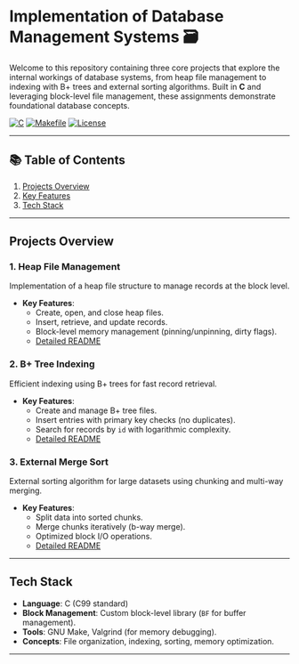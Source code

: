 # Implementation of Database Management Systems 🗃️

Welcome to this repository containing three core projects that explore the internal workings of database systems, from heap file management to indexing with B+ trees and external sorting algorithms. Built in **C** and leveraging block-level file management, these assignments demonstrate foundational database concepts.

[![C](https://img.shields.io/badge/C-99%20Standard-blue.svg)](https://en.wikipedia.org/wiki/C_(programming_language))
[![Makefile](https://img.shields.io/badge/Build-Makefile-brightgreen)](https://www.gnu.org/software/make/)
[![License](https://img.shields.io/badge/License-MIT-green.svg)](LICENSE)

---

## 📚 Table of Contents
1. [Projects Overview](#projects-overview)
2. [Key Features](#key-features)
3. [Tech Stack](#tech-stack)

---

## Projects Overview

### 1. **Heap File Management**
Implementation of a heap file structure to manage records at the block level.
- **Key Features**:
  - Create, open, and close heap files.
  - Insert, retrieve, and update records.
  - Block-level memory management (pinning/unpinning, dirty flags).
  - [Detailed README](Heap_file_management/README.md)

### 2. **B+ Tree Indexing**
Efficient indexing using B+ trees for fast record retrieval.
- **Key Features**:
  - Create and manage B+ tree files.
  - Insert entries with primary key checks (no duplicates).
  - Search for records by `id` with logarithmic complexity.
  - [Detailed README](B+Tree/README.md)

### 3. **External Merge Sort**
External sorting algorithm for large datasets using chunking and multi-way merging.
- **Key Features**:
  - Split data into sorted chunks.
  - Merge chunks iteratively (b-way merge).
  - Optimized block I/O operations.
  - [Detailed README](External_merge_sort/README.md)

---

## Tech Stack
- **Language**: C (C99 standard)
- **Block Management**: Custom block-level library (`BF` for buffer management).
- **Tools**: GNU Make, Valgrind (for memory debugging).
- **Concepts**: File organization, indexing, sorting, memory optimization.

---